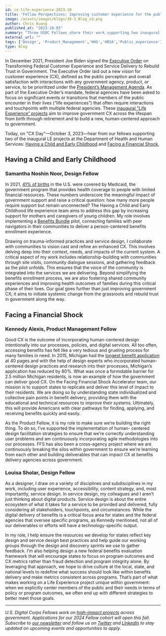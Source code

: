 ```yaml
---
id: cx-life-experience-2023-10
title: 'Fellow Perspectives: Improving customer experience for the public across life experiences'
image: /assets/images/blogs/10-3_Blog_v3.png
author: Chris Kuang
published_at: "2023-10-03"
summary: "Three USDC Fellows share their work supporting two inaugural life experience projects at the Department of Health and Human Services: Having a Child and Early Childhood, and Facing a Financial Shock."
external_url: ""
tags: ['Design', 'Product_Management','HHS','HRSA','Public_experience']
type: Blog
---
```


In December 2021, President Joe Biden signed the [Executive Order](https://www.whitehouse.gov/briefing-room/presidential-actions/2021/12/13/executive-order-on-transforming-federal-customer-experience-and-service-delivery-to-rebuild-trust-in-government/) on Transforming Federal Customer Experience and Service Delivery to Rebuild Trust in Government. The Executive Order laid out a new vision for customer experience (CX), defined as the public perception and overall satisfaction with interactions with any government agency, product, or service, to be prioritized under the [President’s Management Agenda](https://www.performance.gov/pma/cx/). As part of the Executive Order’s mandate, federal agencies have been asked to focus on significant events or transitions that members of the public encounter in their lives (“life experiences”) that often require interactions and touchpoints with multiple federal agencies. These [inaugural “Life Experience” projects](https://www.performance.gov/cx/projects/) aim to improve government CX across the lifespan from birth through retirement and to build a new, human-centered approach to government. 

Today, on "CX Day"—October 3, 2023—hear from our fellows supporting two of the inaugural LE projects at the Department of Health and Human Services: [Having a Child and Early Childhood](https://www.performance.gov/cx/life-experiences/having-a-child-and-early-childhood-for-low-income-families/) and [Facing a Financial Shock](https://www.performance.gov/cx/life-experiences/facing-a-financial-shock/), 

## Having a Child and Early Childhood

### Samantha Noshin Noor, Design Fellow

In 2021, [41% of births](https://www.cdc.gov/nchs/nvss/births.htm) in the U.S. were covered by Medicaid, the government program that provides health coverage to people with limited financial resources. These numbers underscore the meaningful impact of government support and raise a critical question: how many more people require support but remain unconnected?  The Having a Child and Early Childhood life experience team aims to address this gap by increasing support for mothers and caregivers of young children. My role involves implementing a [Benefits Bundle](https://assets.performance.gov/cx/files/life-experiences/2023/CX-2023_Early-Childhood_Life+Experience_Design-Project-Summaries.pdf) pilot, connecting families with peer navigators in their communities to deliver a person-centered benefits enrollment experience. 

Drawing on trauma-informed practices and service design, I collaborate with communities to vision cast and refine an enhanced CX. This involves delving deep into their context, needs, and impacts of the current system. A critical aspect of my work includes relationship-building with communities through site visits, community dialogue sessions, and gathering feedback as the pilot unfolds. This ensures that the voice of the community is integrated into the services we are delivering. Beyond simplifying the benefits enrollment process, we are also fostering shared community experiences and improving health outcomes of families during this critical phase of their lives. Our goal goes further than just improving government CX; it aims to initiate systemic change from the grassroots and rebuild trust in government along the way.

## Facing a Financial Shock

### Kennedy Alexis, Product Management Fellow

Good CX is the outcome of incorporating human-centered design intentionally into our processes, policies, and digital services. All too often, accessing benefits has felt like a very tedious and grueling process for many families in need. In 2015, Michigan had the [longest benefit application](https://civilla.org/work/project-reform) at 40 pages and with the help of design experts who incorporated human-centered design practices and research into their processes, Michigan’s application has reduced by 80%. What was once a formidable barrier for 2.5 million Michigan residents, is now an example of how the government can deliver good CX. 
On the Facing Financial Shock Accelerator team, our mission is to support states to replicate and deliver this level of impact to their residents. We are doing so by understanding state individualized and collective pain points in benefit delivery, providing them with the educational and technical resources to improve their systems. Ultimately, this will provide Americans with clear pathways for finding, applying, and receiving benefits quickly and easily. 

As the Product Fellow, it is my role to make sure we’re building the right thing. To do so, I’ve supported the implementation of human- centered design facilitation strategies to ensure that we’re correctly understanding user problems and am continuously incorporating agile methodologies into our processes. FFS has also been a cross-agency project where we are continuously breaking the silos within government to ensure we’re learning from each other and building deliverables that can impact CX at benefits delivery agencies across government.

### Louisa Sholar, Design Fellow

As a designer, I draw on a variety of disciplines and subdisciplines in my work, including user experience, accessibility, content strategy, and, most importantly, service design. In service design, my colleagues and I aren’t just thinking about digital products. Service design is about the entire ecosystem of what it takes for a service to be provided and delivered, fully considering all stakeholders, touchpoints, and circumstances. While the digital delivery of benefits is a critical focus area for states and the federal agencies that oversee specific programs, as Kennedy mentioned, not all of our deliverables or efforts will have a technology-specific output. 

In my role, I help ensure the resources we develop for states reflect key design and service design best practices and help guide our working groups through the design and discovery sprints we use to gather feedback. I’m also helping design a new federal benefits evaluation framework that will encourage states to focus on program outcomes and CX metrics rather than fraud detection and program integrity alone. By leveraging that approach, we hope to drive culture at the local, state, and national levels to redefine what success should look like within benefits delivery and make metrics consistent across programs. That’s part of what makes working on a Life Experience project unique within government: when we explicitly center members of the public and their needs in terms of policy or program outcomes, we often end up with different strategies to better meet those goals.

---

_U.S. Digital Corps Fellows work on [high-impact projects](https://digitalcorps.gsa.gov/projects/) across government. Applications for our 2024 Fellow cohort will open this fall. Subscribe to [our newsletter](https://public.govdelivery.com/accounts/USGSATTS/subscriber/new?topic_id=USGSATTS_108) and follow us on [Twitter](https://twitter.com/usdigitalcorps) and [LinkedIn](https://www.linkedin.com/company/74725557/admin/feed/posts/) to stay updated on upcoming events and opportunities to apply._

